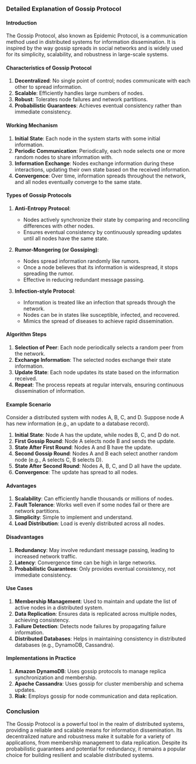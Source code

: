 ### Detailed Explanation of Gossip Protocol

#### Introduction

The Gossip Protocol, also known as Epidemic Protocol, is a communication method used in distributed systems for information dissemination. It is inspired by the way gossip spreads in social networks and is widely used for its simplicity, scalability, and robustness in large-scale systems.

#### Characteristics of Gossip Protocol

1. **Decentralized**: No single point of control; nodes communicate with each other to spread information.
2. **Scalable**: Efficiently handles large numbers of nodes.
3. **Robust**: Tolerates node failures and network partitions.
4. **Probabilistic Guarantees**: Achieves eventual consistency rather than immediate consistency.

#### Working Mechanism

1. **Initial State**: Each node in the system starts with some initial information.
2. **Periodic Communication**: Periodically, each node selects one or more random nodes to share information with.
3. **Information Exchange**: Nodes exchange information during these interactions, updating their own state based on the received information.
4. **Convergence**: Over time, information spreads throughout the network, and all nodes eventually converge to the same state.

#### Types of Gossip Protocols

1. **Anti-Entropy Protocol**:
   - Nodes actively synchronize their state by comparing and reconciling differences with other nodes.
   - Ensures eventual consistency by continuously spreading updates until all nodes have the same state.
   
2. **Rumor-Mongering (or Gossiping)**:
   - Nodes spread information randomly like rumors.
   - Once a node believes that its information is widespread, it stops spreading the rumor.
   - Effective in reducing redundant message passing.

3. **Infection-style Protocol**:
   - Information is treated like an infection that spreads through the network.
   - Nodes can be in states like susceptible, infected, and recovered.
   - Mimics the spread of diseases to achieve rapid dissemination.

#### Algorithm Steps

1. **Selection of Peer**: Each node periodically selects a random peer from the network.
2. **Exchange Information**: The selected nodes exchange their state information.
3. **Update State**: Each node updates its state based on the information received.
4. **Repeat**: The process repeats at regular intervals, ensuring continuous dissemination of information.

#### Example Scenario

Consider a distributed system with nodes A, B, C, and D. Suppose node A has new information (e.g., an update to a database record).

1. **Initial State**: Node A has the update, while nodes B, C, and D do not.
2. **First Gossip Round**: Node A selects node B and sends the update.
3. **State After First Round**: Nodes A and B have the update.
4. **Second Gossip Round**: Nodes A and B each select another random node (e.g., A selects C, B selects D).
5. **State After Second Round**: Nodes A, B, C, and D all have the update.
6. **Convergence**: The update has spread to all nodes.

#### Advantages

1. **Scalability**: Can efficiently handle thousands or millions of nodes.
2. **Fault Tolerance**: Works well even if some nodes fail or there are network partitions.
3. **Simplicity**: Simple to implement and understand.
4. **Load Distribution**: Load is evenly distributed across all nodes.

#### Disadvantages

1. **Redundancy**: May involve redundant message passing, leading to increased network traffic.
2. **Latency**: Convergence time can be high in large networks.
3. **Probabilistic Guarantees**: Only provides eventual consistency, not immediate consistency.

#### Use Cases

1. **Membership Management**: Used to maintain and update the list of active nodes in a distributed system.
2. **Data Replication**: Ensures data is replicated across multiple nodes, achieving consistency.
3. **Failure Detection**: Detects node failures by propagating failure information.
4. **Distributed Databases**: Helps in maintaining consistency in distributed databases (e.g., DynamoDB, Cassandra).

#### Implementations in Practice

1. **Amazon DynamoDB**: Uses gossip protocols to manage replica synchronization and membership.
2. **Apache Cassandra**: Uses gossip for cluster membership and schema updates.
3. **Riak**: Employs gossip for node communication and data replication.

### Conclusion

The Gossip Protocol is a powerful tool in the realm of distributed systems, providing a reliable and scalable means for information dissemination. Its decentralized nature and robustness make it suitable for a variety of applications, from membership management to data replication. Despite its probabilistic guarantees and potential for redundancy, it remains a popular choice for building resilient and scalable distributed systems.